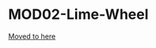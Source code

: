 <a name="README"></a>
# MOD02-Lime-Wheel
<P><a href="http://eucalypt.com/lego/mod-modules.html">Moved to here</a>
